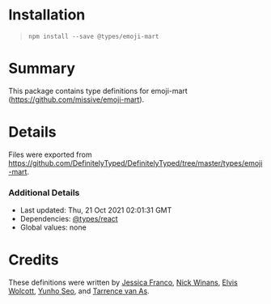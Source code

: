 # Installation
> `npm install --save @types/emoji-mart`

# Summary
This package contains type definitions for emoji-mart (https://github.com/missive/emoji-mart).

# Details
Files were exported from https://github.com/DefinitelyTyped/DefinitelyTyped/tree/master/types/emoji-mart.

### Additional Details
 * Last updated: Thu, 21 Oct 2021 02:01:31 GMT
 * Dependencies: [@types/react](https://npmjs.com/package/@types/react)
 * Global values: none

# Credits
These definitions were written by [Jessica Franco](https://github.com/Jessidhia), [Nick Winans](https://github.com/Nicell), [Elvis Wolcott](https://github.com/elviswolcott), [Yunho Seo](https://github.com/seoyunho), and [Tarrence van As](https://github.com/tarrencev).
